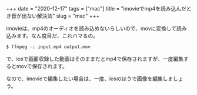 +++
date = "2020-12-17"
tags = ["mac"]
title = "imovieでmp4を読み込んだとき音が出ない解決法"
slug = "mac"
+++

imovieは、mp4のオーディオを読み込めないらしいので、movに変換して読み込みます。なん度目だ、これハマるの。

```sh
$ ffmpeg -i input.mp4 output.mov
```

で、iosで画面収録した動画はそのままだとmp4で保存されますが、一度編集するとmovで保存されます。

なので、imovieで編集したい場合は、一度、iosのほうで画像を編集しましょう。

